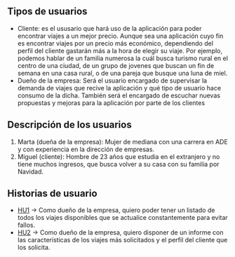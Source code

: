 ## Tipos de usuarios

 - Cliente: es el ususario que hará uso de la aplicación para poder encontrar viajes a un mejor precio. Aunque sea una aplicación cuyo fin es encontrar viajes por un precio más económico, dependiendo del perfil del cliente gastarán más a la hora de elegir su viaje. Por ejemplo, podemos hablar de un familia numerosa la cuál busca turismo rural en el centro de una ciudad, de un grupo de jovenes que buscan un fin de semana en una casa rural, o de una pareja que busque una luna de miel. 
 - Dueño de la empresa: Será el usuario encargado de supervisar la demanda de viajes que recive la aplicación y qué tipo de usuario hace consumo de la dicha. También será el encargado de escuchar nuevas propuestas y mejoras para la aplicación por parte de los clientes 

## Descripción de los usuarios

1. Marta (dueña de la empresa): Mujer de mediana con una carrera en ADE y con experiencia en la dirección de empresas.
2. Miguel (cliente): Hombre de 23 años que estudia en el extranjero y no tiene muchos ingresos, que busca volver a su casa con su familia por Navidad.
 
## Historias de usuario

- [HU1](https://github.com/jlortega00/IV/issues/3) -> Como dueño de la empresa, quiero poder tener un listado de todos los viajes disponibles que se actualice constantemente para evitar fallos.
- [HU2](https://github.com/jlortega00/IV/issues/4) -> Como dueño de la empresa, quiero disponer de un informe con las características de los viajes más solicitados y el perfil del cliente que los solicita.

